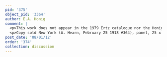 ```yaml
---
pid: '375'
object_pid: '3364'
author: E.A. Honig
comment: |
  <p>This work does not appear in the 1979 Ertz catalogue nor the Honig Database.</p>
  <p>Copy sold New York (A. Hearn, February 25 1918 #364), panel, 25 x 39, as Jan Brueghel and Rubens.</p>
post_date: '08/01/12'
order: '374'
collection: discussion
---
```

